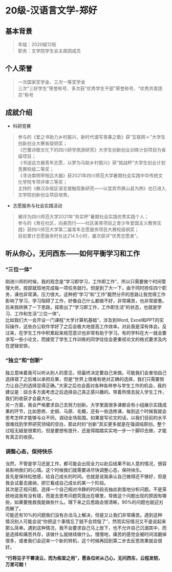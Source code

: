 # 20级-汉语言文学-郑好
## 基本背景
> 年级：2020级12班<br>
> 职务：文学院学生会主席团成员<br>
## 个人荣誉
> 一次国家奖学金、三次一等奖学金<br>
> 三次“三好学生”荣誉称号、多次获“优秀学生干部”荣誉称号、“优秀共青团员”称号<br>
## 成就介绍
* 科研竞赛
> 参与的《爱之书助力乡村振兴，新时代谱写青春之歌》获“互联网＋”大学生创新创业大赛省级铜奖；<br>
> 《巴蜀诗歌文化下的四川研学旅游研究》大学生创新创业训练计划项目为省级项目；<br>
> 《书送远方展青年志愿，以梦为马助乡村振兴》获“挑战杯”大学生创业计划竞赛校级二等奖；<br>
> 《寻访南明宰相吕大器》获2021年四川师范大学暑期社会实践中华传统文化学院专项评审三等奖；<br>
> 主持的《彝汉杂居区语言接触现象研究——以宜宾市屏山县为例》也已进入文学院创新创业项目培育。<br>

* 志愿服务与社会实践活动
> 被评为四川师范大学2021年“务实杯”暑期社会实践优秀实践个人；<br>
> 参与的《育在社区，向美而行——社区美育项目之青少年爱国主义教育实践》获四川师范大学第二届青年志愿服务项目大赛校级铜奖；<br>
> 目前累计志愿服务时长达214.5小时，屡次获评“优秀志愿者”。<br>

## 听从你心，无问西东——如何平衡学习和工作
### “三位一体”
刚进川师的时候，我的观念是“学习即学习，工作即工作”，所以只需要做个时间管理大师，按部就班地完成每一项任务就行。但是到了大一下，由于同时担任四个职务，课也非常满，压力很大。这种把“学习”和“工作”截然分开的思路让我觉得工作影响了学习，学习阻碍了工作，好像自己什么都做不好，非常痛苦，也非常疲惫。后来我转换了一下思路，探索出了“学习即工作，工作即生活”的状态，也就是学习、工作和生活“三位一体”。<br>
比如我们大一会开设一门课程“大学计算机基础”，涉及到Word, Excel和PPT的实际操作，这些办公软件学好了之后会极大地提高工作效率。对此我是深有体会。反过来，在学生工作中积累起来规范意识也非常有助于学习。有的学科在大一就会要求写一些小论文，而接受了学生工作训练的同学往往会更重视论文的格式要求及内在逻辑安排。<br>


### “独立”和“创新”
独立意味着我可以听从别人的意见，但最终决定要自己来做。可能我们会害怕自己选择错了之后难以承担后果，但是“世界上很难有绝对正确的选择，我们只需要努力让自己的选择显得正确。”大家之后也会面对各种各样参与学生工作的机会，我的建议是：综合多方面考虑之后选择自己真正感兴趣的。带着热情去投入学生工作，我们的收获才会最大化。<br>
另一方面，我会严格要求自己去努力创新。大学里面很多课都会有小组展示实践成果的环节，比如思修、史纲、马原、毛概，还有一些选修课，每到这个时候我就会思考怎样才能够与众不同，调动全场氛围。如果是写论文的话，以我们目前的水平很难找到学界研究领域的空白，那此时的“创新”其实更多就是在强调纯原创。整个过程无疑是很累的，但是要想有提升，还是得踏踏实实地一步一个脚印去做，才能有真正的收获。<br>


### 调整心态，保持快乐
当然，不管是学习还是工作，都可能会出现全力以赴后结果不如人意的情况，很容易影响我们的心情。这个时候我们就需要进尽快调整心态，保持快乐。<br>
首先是保持松弛感，给自己成长的时间。也就是说我承认自己做得还不够好，但是我会试着去接纳，把它看成自己成长的某一个阶段。<br>
其次是正视问题。选择一个自己相对冷静的时间段去抽丝剥茧地分析问题。不是笼统地说我有没有错，而是去思考问题究竟出在哪里，导致这个问题出现的原因有哪些，如果要挽救我能做些什么。理下来之后思路会很清晰，90%的问题也就迎刃而解了。<br>
可能还有10%的问题我们没有办法马上解决，但是又让我们非常痛苦。遇到这种情况别人可能会说“你把这个事情忘了就不会烦恼了”，然而实际情况又不是说起来那么简单。遇到这种情况，我不会要求自己马上放下，也不允许自己沉溺其中，而是选择和痛苦共存，该做什么就继续做什么。慢慢地，痛苦的感觉会被时间消磨掉很多，或者我们会迎来一个新的转机，这个时候再回到第二步去反思效果就会很好。<br>

**“行将见子干霄凌云，而为栋梁之用”，愿各位听从己心，无问西东，云程发轫，万里可期！**
